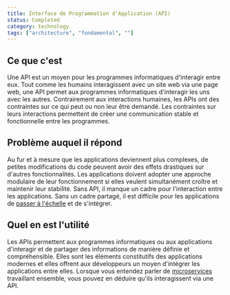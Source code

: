 ```yaml
---
title: Interface de Programmation d'Application (API)
status: Completed
category: technology
tags: ["architecture", "fondamental", ""]
---
```


## Ce que c'est

Une API est un moyen pour les programmes informatiques d'interagir entre eux.
Tout comme les humains interagissent avec un site web via une page web, une API permet aux programmes informatiques d'interagir les uns avec les autres.
Contrairement aux interactions humaines, les APIs ont des contraintes sur ce qui peut ou non leur être demandé.
Les contraintes sur leurs interactions permettent de créer une communication stable et fonctionnelle entre les programmes.

## Problème auquel il répond

Au fur et à mesure que les applications deviennent plus complexes, de petites modifications du code peuvent avoir des effets drastiques sur d'autres fonctionnalités.
Les applications doivent adopter une approche modulaire de leur fonctionnement si elles veulent simultanément croître et maintenir leur stabilité.
Sans API, il manque un cadre pour l'interaction entre les applications.
Sans un cadre partagé, il est difficile pour les applications de [passer à l'échelle](/fr/scalability/) et de s'intégrer.

## Quel en est l'utilité

Les APIs permettent aux programmes informatiques ou aux applications d'interagir et de partager des informations de manière définie et compréhensible.
Elles sont les éléments constitutifs des applications modernes et elles offrent aux développeurs un moyen d'intégrer les applications entre elles.
Lorsque vous entendez parler de [microservices](/fr/microservices-architecture/) travaillant ensemble, vous pouvez en déduire qu'ils interagissent via une API.
